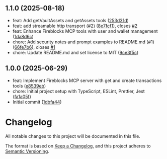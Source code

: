 ## 1.1.0 (2025-08-18)

* feat: Add getVaultAssets and getAssets tools ([253d31d](https://github.com/fireblocks/fireblocks-mcp/commit/253d31d))
* feat: add streamable http transport (#2) ([8e7fcf1](https://github.com/fireblocks/fireblocks-mcp/commit/8e7fcf1)), closes [#2](https://github.com/fireblocks/fireblocks-mcp/issues/2)
* feat: Enhance Fireblocks MCP tools with user and wallet management ([1da8d6c](https://github.com/fireblocks/fireblocks-mcp/commit/1da8d6c))
* chore: Add security notes and prompt examples to README.md (#1) ([66fe7b6](https://github.com/fireblocks/fireblocks-mcp/commit/66fe7b6)), closes [#1](https://github.com/fireblocks/fireblocks-mcp/issues/1)
* chore: Update README.md and set license to MIT ([9ce3f5c](https://github.com/fireblocks/fireblocks-mcp/commit/9ce3f5c))

## 1.0.0 (2025-06-29)

* feat: Implement Fireblocks MCP server with get and create transactions tools ([e8539eb](https://github.com/fireblocks/fireblocks-mcp/commit/e8539eb))
* chore: Initial project setup with TypeScript, ESLint, Prettier, Jest ([fa1a05f](https://github.com/fireblocks/fireblocks-mcp/commit/fa1a05f))
* Initial commit ([1dbfa44](https://github.com/fireblocks/fireblocks-mcp/commit/1dbfa44))

# Changelog

All notable changes to this project will be documented in this file.

The format is based on [Keep a Changelog](https://keepachangelog.com/en/1.0.0/),
and this project adheres to [Semantic Versioning](https://semver.org/spec/v2.0.0.html).
